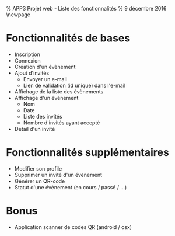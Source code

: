 % APP3 Projet web - Liste des fonctionnalités
% 9 décembre 2016
\newpage

# Fonctionnalités de bases

- Inscription
- Connexion
- Création d'un évènement
- Ajout d'invités
    - Envoyer un e-mail
    - Lien de validation (id unique) dans l'e-mail
- Affichage de la liste des évènements
- Affichage d'un évènement
    - Nom
    - Date
    - Liste des invités
    - Nombre d'invités ayant accepté
- Détail d'un invité

# Fonctionnalités supplémentaires

- Modifier son profile
- Supprimer un invité d'un évènement
- Générer un QR-code
- Statut d'une évènement (en cours / passé / ...)

# Bonus

- Application scanner de codes QR (android / osx)
